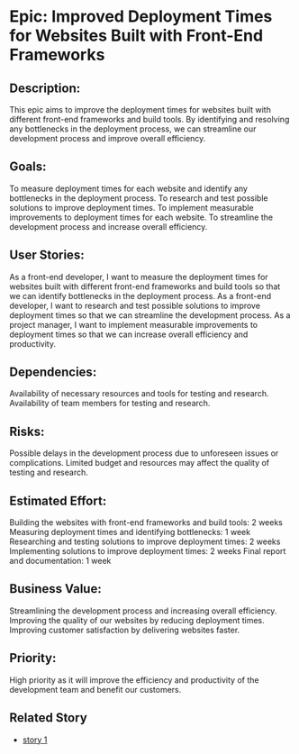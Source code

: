 # Epic: Improved Deployment Times for Websites Built with Front-End Frameworks

## Description:
This epic aims to improve the deployment times for websites built with different front-end frameworks and build tools. By identifying and resolving any bottlenecks in the deployment process, we can streamline our development process and improve overall efficiency.

## Goals:

To measure deployment times for each website and identify any bottlenecks in the deployment process.
To research and test possible solutions to improve deployment times.
To implement measurable improvements to deployment times for each website.
To streamline the development process and increase overall efficiency.

## User Stories:

As a front-end developer, I want to measure the deployment times for websites built with different front-end frameworks and build tools so that we can identify bottlenecks in the deployment process.
As a front-end developer, I want to research and test possible solutions to improve deployment times so that we can streamline the development process.
As a project manager, I want to implement measurable improvements to deployment times so that we can increase overall efficiency and productivity.

## Dependencies:

Availability of necessary resources and tools for testing and research.
Availability of team members for testing and research.

## Risks:

Possible delays in the development process due to unforeseen issues or complications.
Limited budget and resources may affect the quality of testing and research.

## Estimated Effort:

Building the websites with front-end frameworks and build tools: 2 weeks
Measuring deployment times and identifying bottlenecks: 1 week
Researching and testing solutions to improve deployment times: 2 weeks
Implementing solutions to improve deployment times: 2 weeks
Final report and documentation: 1 week

## Business Value:

Streamlining the development process and increasing overall efficiency.
Improving the quality of our websites by reducing deployment times.
Improving customer satisfaction by delivering websites faster.

## Priority:

High priority as it will improve the efficiency and productivity of the development team and benefit our customers.

## Related Story
* [story 1](stories/story1.md)
